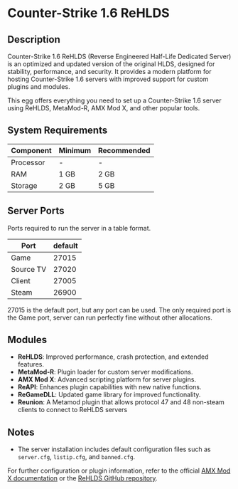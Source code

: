 # Counter-Strike 1.6 ReHLDS

## Description
Counter-Strike 1.6 ReHLDS (Reverse Engineered Half-Life Dedicated Server) is an optimized and updated version of the original HLDS, designed for stability, performance, and security. It provides a modern platform for hosting Counter-Strike 1.6 servers with improved support for custom plugins and modules.

This egg offers everything you need to set up a Counter-Strike 1.6 server using ReHLDS, MetaMod-R, AMX Mod X, and other popular tools.




## System Requirements

| Component    | Minimum             | Recommended        |
|--------------|---------------------|--------------------|
| Processor    | -                   | -                  |
| RAM          | 1 GB                | 2 GB               |
| Storage      | 2 GB                | 5 GB               |


## Server Ports

Ports required to run the server in a table format.

| Port    | default |
|---------|---------|
| Game    | 27015   |
| Source TV | 27020 |
| Client  | 27005   |
| Steam   | 26900   |


27015 is the default port, but any port can be used.
The only required port is the Game port, server can run perfectly fine without other allocations.


## Modules

- **ReHLDS**: Improved performance, crash protection, and extended features.
- **MetaMod-R**: Plugin loader for custom server modifications.
- **AMX Mod X**: Advanced scripting platform for server plugins.
- **ReAPI**: Enhances plugin capabilities with new native functions.
- **ReGameDLL**: Updated game library for improved functionality.
- **Reunion**: A Metamod plugin that allows protocol 47 and 48 non-steam clients to connect to ReHLDS servers


## Notes

- The server installation includes default configuration files such as `server.cfg`, `listip.cfg`, and `banned.cfg`.

For further configuration or plugin information, refer to the official [AMX Mod X documentation](https://amxmodx.org/) or the [ReHLDS GitHub repository](https://github.com/dreamstalker/rehlds).

